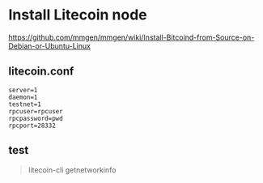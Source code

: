 # Install Litecoin node
https://github.com/mmgen/mmgen/wiki/Install-Bitcoind-from-Source-on-Debian-or-Ubuntu-Linux  

## litecoin.conf
```
server=1
daemon=1
testnet=1
rpcuser=rpcuser
rpcpassword=pwd
rpcport=28332
```

## test
>litecoin-cli getnetworkinfo
